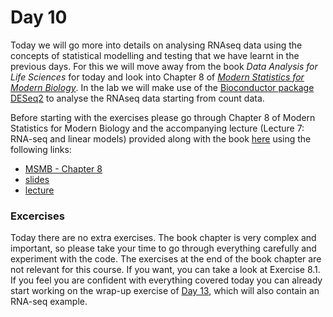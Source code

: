 # Day 10

Today we will go more into details on analysing RNAseq data using the concepts of statistical modelling and testing that we have learnt in the previous days. For this we will move away from the book *Data Analysis for Life Sciences* for today and look into Chapter 8 of [*Modern Statistics for Modern Biology*](https://www.huber.embl.de/msmb/index.html). In the lab we will make use of the [Bioconductor package DESeq2](https://bioconductor.org/packages/release/bioc/html/DESeq2.html) to analyse the RNAseq data starting from count data.

Before starting with the exercises please go through Chapter 8 of Modern Statistics for Modern Biology and the accompanying lecture (Lecture 7: RNA-seq and linear models) provided along with the book [here](https://www.huber.embl.de/msmb/course_spring_2020/lectures.html) using the following links:

* [MSMB - Chapter 8](https://www.huber.embl.de/msmb/Chap-CountData.html)
* [slides](https://www.huber.embl.de/msmb/course_spring_2020/Slides/Lec07-RNASeq/Lec08-RNASeq.pdf)
 * [lecture](https://www.huber.embl.de/msmb/video/Lect07-5sec/Lect07-RNAseq.mp4) 

### Excercises

Today there are no extra exercises. The book chapter is very complex and important, so please take your time to go through everything carefully and experiment with the code. The exercises at the end of the book chapter are not relevant for this course. If you want, you can take a look at Exercise 8.1. If you feel you are confident with everything covered today you can already start working on the wrap-up exercise of [Day 13](../day13), which will also contain an RNA-seq example.

